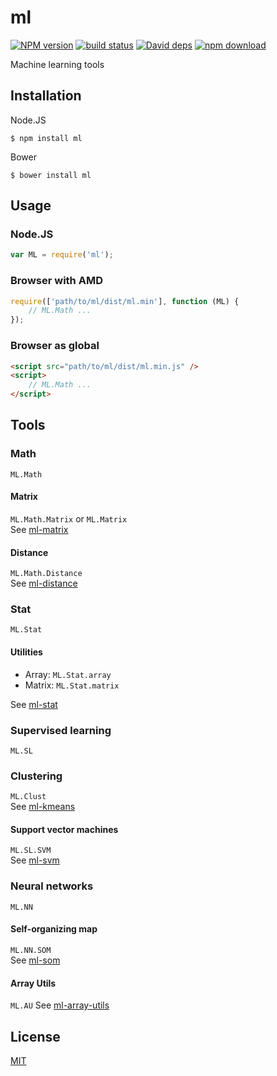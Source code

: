 # ml

  [![NPM version][npm-image]][npm-url]
  [![build status][travis-image]][travis-url]
  [![David deps][david-image]][david-url]
  [![npm download][download-image]][download-url]

Machine learning tools

## Installation

Node.JS
```
$ npm install ml
```

Bower
```
$ bower install ml
```

## Usage

### Node.JS
```js
var ML = require('ml');
```

### Browser with AMD
```js
require(['path/to/ml/dist/ml.min'], function (ML) {
    // ML.Math ...
});
```

### Browser as global
```html
<script src="path/to/ml/dist/ml.min.js" />
<script>
    // ML.Math ...
</script>
```

## Tools

### Math

`ML.Math`

#### Matrix

`ML.Math.Matrix` or `ML.Matrix`  
See [ml-matrix](https://github.com/mljs/matrix)

#### Distance

`ML.Math.Distance`  
See [ml-distance](https://github.com/mljs/distance)

### Stat

`ML.Stat`

#### Utilities

* Array: `ML.Stat.array`
* Matrix: `ML.Stat.matrix`

See [ml-stat](https://github.com/mljs/stat)

### Supervised learning

`ML.SL`

### Clustering

`ML.Clust`  
See [ml-kmeans](https://github.com/mljs/kmeans)

#### Support vector machines

`ML.SL.SVM`  
See [ml-svm](https://github.com/mljs/svm)

### Neural networks

`ML.NN`

#### Self-organizing map

`ML.NN.SOM`  
See [ml-som](https://github.com/mljs/som)

#### Array Utils

`ML.AU`
See [ml-array-utils](https://github.com/mljs/ArrayUtils)

## License

  [MIT](./LICENSE)

[npm-image]: https://img.shields.io/npm/v/ml.svg?style=flat-square
[npm-url]: https://www.npmjs.com/package/ml
[travis-image]: https://img.shields.io/travis/mljs/ml/master.svg?style=flat-square
[travis-url]: https://travis-ci.org/mljs/ml
[david-image]: https://img.shields.io/david/mljs/ml.svg?style=flat-square
[david-url]: https://david-dm.org/mljs/ml
[download-image]: https://img.shields.io/npm/dm/ml.svg?style=flat-square
[download-url]: https://www.npmjs.com/package/ml

